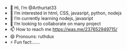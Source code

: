 - 👋 Hi, I’m @Arthurtat33
- 👀 I’m interested in html, CSS, javasript, python, nodejs
- 🌱 I’m currently learning nodejs, javasript 
- 💞️ I’m looking to collaborate on many project
- 📫 How to reach me https://was.me/237652949715/
- 😄 Pronouns: ruthdux
- ⚡ Fun fact:......

<!---
Arthurtat33/Arthurtat33 is a ✨ special ✨ repository because its `README.md` (this file) appears on your GitHub profile.
You can click the Preview link to take a look at your changes.
--->
